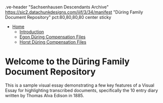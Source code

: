 .ve-header "Sachsenhausen Descendants Archive" https://sic2.datachunkdesigns.com/iiif/3/34/manifest "Düring Family Document Repository" pct:80,80,80,80 center sticky

- [Home](/)
    - [Introduction](/introduction)
    - [Egon Düring Compensation Files](/egon-during-compensation)
    - [Horst Düring Compensation Files](/horst-during-compensation)
   

# Welcome to the Düring Family Document Repository

This is a sample visual essay demonstrating a few key features of a Visual Essay for highlighting transcribed documents, specifically the 10 entry diary written by Thomas Alva Edison in 1885.